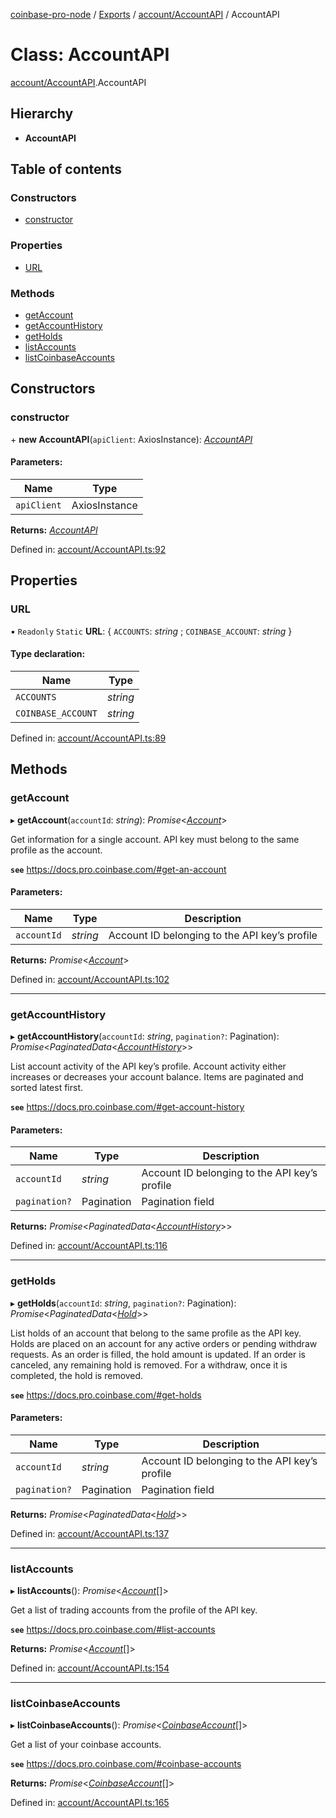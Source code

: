 [coinbase-pro-node](../../README.md) / [Exports](../../modules.md) / [account/AccountAPI](../../modules/account_accountapi.md) / AccountAPI

# Class: AccountAPI

[account/AccountAPI](../../modules/account_accountapi.md).AccountAPI

## Hierarchy

- **AccountAPI**

## Table of contents

### Constructors

- [constructor](accountapi.accountapi.md#constructor)

### Properties

- [URL](accountapi.accountapi.md#url)

### Methods

- [getAccount](accountapi.accountapi.md#getaccount)
- [getAccountHistory](accountapi.accountapi.md#getaccounthistory)
- [getHolds](accountapi.accountapi.md#getholds)
- [listAccounts](accountapi.accountapi.md#listaccounts)
- [listCoinbaseAccounts](accountapi.accountapi.md#listcoinbaseaccounts)

## Constructors

### constructor

\+ **new AccountAPI**(`apiClient`: AxiosInstance): [_AccountAPI_](accountapi.accountapi.md)

#### Parameters:

| Name        | Type          |
| ----------- | ------------- |
| `apiClient` | AxiosInstance |

**Returns:** [_AccountAPI_](accountapi.accountapi.md)

Defined in: [account/AccountAPI.ts:92](https://github.com/bennycode/coinbase-pro-node/blob/ac883aa/src/account/AccountAPI.ts#L92)

## Properties

### URL

▪ `Readonly` `Static` **URL**: { `ACCOUNTS`: _string_ ; `COINBASE_ACCOUNT`: _string_ }

#### Type declaration:

| Name               | Type     |
| ------------------ | -------- |
| `ACCOUNTS`         | _string_ |
| `COINBASE_ACCOUNT` | _string_ |

Defined in: [account/AccountAPI.ts:89](https://github.com/bennycode/coinbase-pro-node/blob/ac883aa/src/account/AccountAPI.ts#L89)

## Methods

### getAccount

▸ **getAccount**(`accountId`: _string_): _Promise_<[_Account_](../../interfaces/account/accountapi.account.md)\>

Get information for a single account. API key must belong to the same profile as the account.

**`see`** https://docs.pro.coinbase.com/#get-an-account

#### Parameters:

| Name        | Type     | Description                                   |
| ----------- | -------- | --------------------------------------------- |
| `accountId` | _string_ | Account ID belonging to the API key’s profile |

**Returns:** _Promise_<[_Account_](../../interfaces/account/accountapi.account.md)\>

Defined in: [account/AccountAPI.ts:102](https://github.com/bennycode/coinbase-pro-node/blob/ac883aa/src/account/AccountAPI.ts#L102)

---

### getAccountHistory

▸ **getAccountHistory**(`accountId`: _string_, `pagination?`: Pagination): _Promise_<_PaginatedData_<[_AccountHistory_](../../interfaces/account/accountapi.accounthistory.md)\>\>

List account activity of the API key’s profile. Account activity either increases or decreases your account balance. Items are paginated and sorted latest first.

**`see`** https://docs.pro.coinbase.com/#get-account-history

#### Parameters:

| Name          | Type       | Description                                   |
| ------------- | ---------- | --------------------------------------------- |
| `accountId`   | _string_   | Account ID belonging to the API key’s profile |
| `pagination?` | Pagination | Pagination field                              |

**Returns:** _Promise_<_PaginatedData_<[_AccountHistory_](../../interfaces/account/accountapi.accounthistory.md)\>\>

Defined in: [account/AccountAPI.ts:116](https://github.com/bennycode/coinbase-pro-node/blob/ac883aa/src/account/AccountAPI.ts#L116)

---

### getHolds

▸ **getHolds**(`accountId`: _string_, `pagination?`: Pagination): _Promise_<_PaginatedData_<[_Hold_](../../interfaces/account/accountapi.hold.md)\>\>

List holds of an account that belong to the same profile as the API key. Holds are placed on an account for any active orders or pending withdraw requests. As an order is filled, the hold amount is updated. If an order is canceled, any remaining hold is removed. For a withdraw, once it is completed, the hold is removed.

**`see`** https://docs.pro.coinbase.com/#get-holds

#### Parameters:

| Name          | Type       | Description                                   |
| ------------- | ---------- | --------------------------------------------- |
| `accountId`   | _string_   | Account ID belonging to the API key’s profile |
| `pagination?` | Pagination | Pagination field                              |

**Returns:** _Promise_<_PaginatedData_<[_Hold_](../../interfaces/account/accountapi.hold.md)\>\>

Defined in: [account/AccountAPI.ts:137](https://github.com/bennycode/coinbase-pro-node/blob/ac883aa/src/account/AccountAPI.ts#L137)

---

### listAccounts

▸ **listAccounts**(): _Promise_<[_Account_](../../interfaces/account/accountapi.account.md)[]\>

Get a list of trading accounts from the profile of the API key.

**`see`** https://docs.pro.coinbase.com/#list-accounts

**Returns:** _Promise_<[_Account_](../../interfaces/account/accountapi.account.md)[]\>

Defined in: [account/AccountAPI.ts:154](https://github.com/bennycode/coinbase-pro-node/blob/ac883aa/src/account/AccountAPI.ts#L154)

---

### listCoinbaseAccounts

▸ **listCoinbaseAccounts**(): _Promise_<[_CoinbaseAccount_](../../interfaces/account/accountapi.coinbaseaccount.md)[]\>

Get a list of your coinbase accounts.

**`see`** https://docs.pro.coinbase.com/#coinbase-accounts

**Returns:** _Promise_<[_CoinbaseAccount_](../../interfaces/account/accountapi.coinbaseaccount.md)[]\>

Defined in: [account/AccountAPI.ts:165](https://github.com/bennycode/coinbase-pro-node/blob/ac883aa/src/account/AccountAPI.ts#L165)
